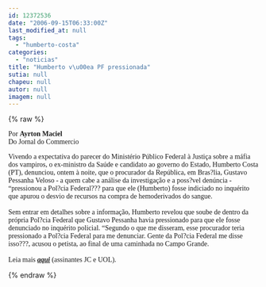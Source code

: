 ```yaml
---
id: 12372536
date: "2006-09-15T06:33:00Z"
last_modified_at: null
tags:
  - "humberto-costa"
categories:
  - "noticias"
title: "Humberto v\u00ea PF pressionada"
sutia: null
chapeu: null
autor: null
imagem: null
---
```

{% raw %}
<p><P><FONT face=Verdana>Por <STRONG>Ayrton Maciel</STRONG><BR>Do Jornal do Commercio</FONT></P></p>
<p><P><FONT face=Verdana>Vivendo a expectativa do parecer do Ministério Público Federal à Justiça sobre a máfia dos vampiros, o ex-ministro da Saúde e candidato ao governo do Estado, Humberto Costa (PT), denunciou, ontem à noite, que o procurador da República, em Bras?lia, Gustavo Pessanha Veloso - a quem cabe a análise da investigação e a poss?vel denúncia - “pressionou a Pol?cia Federal??? para que ele (Humberto) fosse indiciado no inquérito que apurou o desvio de recursos na compra de hemoderivados do sangue.<BR><BR>Sem entrar em detalhes sobre a informação, Humberto revelou que soube de dentro da própria Pol?cia Federal que Gustavo Pessanha havia pressionado para que ele fosse denunciado no inquérito policial. “Segundo o que me disseram, esse procurador teria pressionado a Pol?cia Federal para me denunciar. Gente da Pol?cia Federal me disse isso???, acusou o petista, ao final de uma caminhada no Campo Grande.<BR><BR>Leia mais <STRONG><EM><A href=\"https://jc3.uol.com.br/jornal/2006/09/15/not_200833.php\" target=_blank>aqui</A></EM></STRONG> (assinantes JC e UOL).</FONT></P> </p>
{% endraw %}